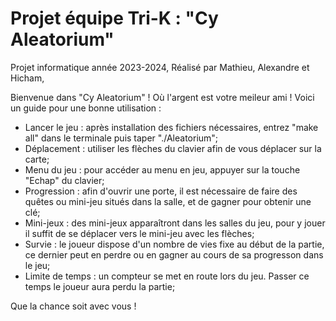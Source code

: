 # Projet équipe Tri-K : "Cy Aleatorium"
Projet informatique année 2023-2024,
Réalisé par Mathieu, Alexandre et Hicham,

Bienvenue dans "Cy Aleatorium" ! Où l'argent est votre meileur ami ! Voici un guide pour une bonne utilisation :
- Lancer le jeu : après installation des fichiers nécessaires, entrez "make all" dans le terminale puis taper "./Aleatorium";
- Déplacement : utiliser les flèches du clavier afin de vous déplacer sur la carte;
- Menu du jeu : pour accéder au menu en jeu, appuyer sur la touche "Echap" du clavier;
- Progression : afin d'ouvrir une porte, il est nécessaire de faire des quêtes ou mini-jeu situés dans la salle, et de gagner pour obtenir une clé;
- Mini-jeux : des mini-jeux apparaîtront dans les salles du jeu, pour y jouer il suffit de se déplacer vers le mini-jeu avec les flèches;
- Survie : le joueur dispose d'un nombre de vies fixe au début de la partie, ce dernier peut en perdre ou en gagner au cours de sa progresson dans le jeu;
- Limite de temps : un compteur se met en route lors du jeu. Passer ce temps le joueur aura perdu la partie;

Que la chance soit avec vous !
